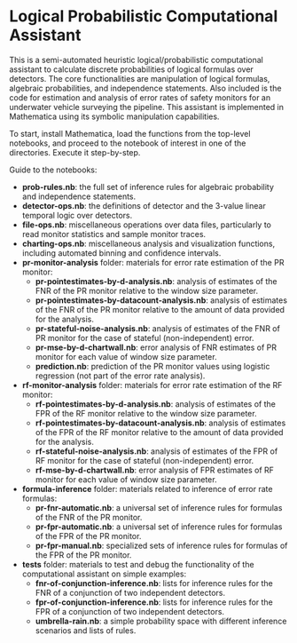 # Logical Probabilistic Computational Assistant
This is a semi-automated heuristic logical/probabilistic computational assistant to calculate discrete probabilities of logical formulas over detectors. The core functionalities are manipulation of logical formulas, algebraic probabilities, and independence statements. Also included is the code for estimation and analysis of error rates of safety monitors for an underwater vehicle surveying the pipeline. This assistant is implemented in Mathematica using its symbolic manipulation capabilities. 

To start, install Mathematica, load the functions from the top-level notebooks, and proceed to the notebook of interest in one of the directories. Execute it step-by-step. 


Guide to the notebooks: 
* **prob-rules.nb**: the full set of inference rules for algebraic probability and independence statements. 
* **detector-ops.nb**: the definitions of detector and the 3-value linear temporal logic over detectors. 
* **file-ops.nb**: miscellaneous operations over data files, particularly to read monitor statistics and sample monitor traces. 
* **charting-ops.nb**: miscellaneous analysis and visualization functions, including automated binning and confidence intervals. 
* **pr-monitor-analysis** folder: materials for error rate estimation of the PR monitor:
  * **pr-pointestimates-by-d-analysis.nb**: analysis of estimates of the FNR of the PR monitor relative to the window size parameter.
  * **pr-pointestimates-by-datacount-analysis.nb**: analysis of estimates of the FNR of the PR monitor relative to the amount of data provided for the analysis.
  * **pr-stateful-noise-analysis.nb**: analysis of estimates of the FNR of PR monitor for the case of stateful (non-independent) error. 
  * **pr-mse-by-d-chartwall.nb**: error analysis of FNR estimates of PR monitor for each value of window size parameter. 
  * **prediction.nb**: prediction of the PR monitor values using logistic regression (not part of the error rate analysis).
* **rf-monitor-analysis** folder: materials for error rate estimation of the RF monitor:
  * **rf-pointestimates-by-d-analysis.nb**: analysis of estimates of the FPR of the RF monitor relative to the window size parameter.
  * **rf-pointestimates-by-datacount-analysis.nb**: analysis of estimates of the FPR of the RF monitor relative to the amount of data provided for the analysis.
  * **rf-stateful-noise-analysis.nb**: analysis of estimates of the FPR of RF monitor for the case of stateful (non-independent) error. 
  * **rf-mse-by-d-chartwall.nb**: error analysis of FPR estimates of RF monitor for each value of window size parameter. 
* **formula-inference** folder: materials related to inference of error rate formulas:
  * **pr-fnr-automatic.nb**: a universal set of inference rules for formulas of the FNR of the PR monitor. 
  * **pr-fpr-automatic.nb**: a universal set of inference rules for formulas of the FPR of the PR monitor. 
  * **pr-fpr-manual.nb**:  specialized sets of inference rules for formulas of the FPR of the PR monitor. 
* **tests** folder: materials to test and debug the functionality of the computational assistant on simple examples:
  * **fnr-of-conjunction-inference.nb**: lists for inference rules for the FNR of a conjunction of two independent detectors.
  * **fpr-of-conjunction-inference.nb**: lists for inference rules for the FPR of a conjunction of two independent detectors.
  * **umbrella-rain.nb**: a simple probability space with different inference scenarios and lists of rules. 


